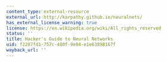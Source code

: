 ```yaml
---
content_type: external-resource
external_url: http://karpathy.github.io/neuralnets/
has_external_license_warning: true
license: https://en.wikipedia.org/wiki/All_rights_reserved
status: ''
title: Hacker's Guide to Neural Networks
uid: f2207fd1-757c-480f-9e04-e1e63898167f
wayback_url: ''
---
```

